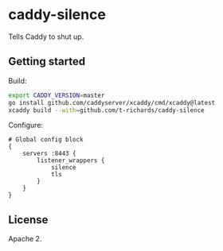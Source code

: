# caddy-silence

Tells Caddy to shut up.

## Getting started

Build:

```bash
export CADDY_VERSION=master
go install github.com/caddyserver/xcaddy/cmd/xcaddy@latest
xcaddy build --with=github.com/t-richards/caddy-silence
```

Configure:

```
# Global config block
{
	servers :8443 {
		listener_wrappers {
			silence
			tls
		}
	}
}
```

## License

Apache 2.

